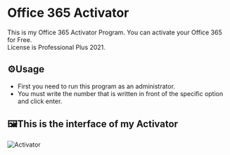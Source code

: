 # Office 365 Activator
This is my Office 365 Activator Program. You can activate your Office 365 for Free.</br>
License is Professional Plus 2021.

## ⚙️Usage
* First you need to run this program as an administrator.
* You must write the number that is written in front of the specific option and click enter.  

## 🖼️This is the interface of my Activator
![Activator](https://github.com/muki01/Office_365-Activator/assets/75759731/234ec032-b1be-4dd9-93ef-4c699e03736f)
